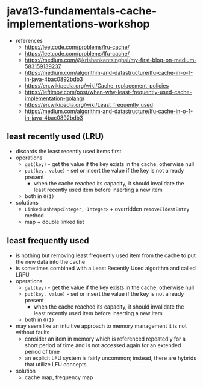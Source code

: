 # java13-fundamentals-cache-implementations-workshop

* references
    * https://leetcode.com/problems/lru-cache/
    * https://leetcode.com/problems/lfu-cache/
    * https://medium.com/@krishankantsinghal/my-first-blog-on-medium-583159139237
    * https://medium.com/algorithm-and-datastructure/lfu-cache-in-o-1-in-java-4bac0892bdb3
    * https://en.wikipedia.org/wiki/Cache_replacement_policies
    * https://ieftimov.com/post/when-why-least-frequently-used-cache-implementation-golang/
    * https://en.wikipedia.org/wiki/Least_frequently_used
    * https://medium.com/algorithm-and-datastructure/lfu-cache-in-o-1-in-java-4bac0892bdb3

## least recently used (LRU)
* discards the least recently used items first
* operations
    * `get(key)` - get the value if the key exists in the cache, otherwise null
    * `put(key, value)` - set or insert the value if the key is not already present
        * when the cache reached its capacity, it should invalidate the least recently used item before inserting a 
        new item
    * both in `O(1)`
* solutions
    * `LinkedHashMap<Integer, Integer>` + overridden `removeEldestEntry` method
    * map + double linked list
    
## least frequently used 
* is nothing but removing least frequently used item from the cache to put the new data into the cache
* is sometimes combined with a Least Recently Used algorithm and called LRFU
* operations
    * `get(key)` - get the value if the key exists in the cache, otherwise null
    * `put(key, value)` - set or insert the value if the key is not already present
        * when the cache reached its capacity, it should invalidate the least recently used item before inserting a 
        new item
    * both in `O(1)`
* may seem like an intuitive approach to memory management it is not without faults
    * consider an item in memory which is referenced repeatedly for a short period of time and is not accessed again 
    for an extended period of time
    * an explicit LFU system is fairly uncommon; instead, there are hybrids that utilize LFU concepts
* solution
    * cache map, frequency map